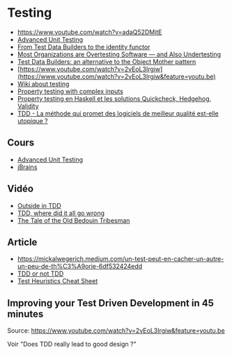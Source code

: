 # Testing

- <https://www.youtube.com/watch?v=adaQ52DMitE>
- [Advanced Unit Testing](https://app.pluralsight.com/library/courses/advanced-unit-testing)
- [From Test Data Builders to the identity functor](https://blog.ploeh.dk/2017/08/14/from-test-data-builders-to-the-identity-functor/)
- [Most Organizations are Overtesting Software — and Also Undertesting](https://thenewstack.io/most-organizations-are-overtesting-software-and-also-undertesting/)
- [Test Data Builders: an alternative to the Object Mother pattern](http://www.natpryce.com/articles/000714.html)
- [https://www.youtube.com/watch?v=2vEoL3Irgiw](https://www.youtube.com/watch?v=2vEoL3Irgiw&feature=youtu.be)
- [Wiki about testing](https://github.com/testdouble/contributing-tests/wiki/Test-Driven-Development)
- [Property testing with complex inputs](https://www.hillelwayne.com/post/property-testing-complex-inputs/)
- [Property testing en Haskell et les solutions Quickcheck, Hedgehog, Validity](https://www.fpcomplete.com/blog/quickcheck-hedgehog-validity/)
- [TDD - La méthode qui promet des logiciels de meilleur qualité est-elle utopique ?](https://www.linkedin.com/pulse/tdd-la-m%25C3%25A9thode-qui-promet-des-logiciels-de-meilleur-lenselle)

## Cours

- [Advanced Unit Testing](https://www.pluralsight.com/courses/advanced-unit-testing)
- [jBrains](https://online-training.jbrains.ca/)

## Vidéo

- [Outside in TDD](https://www.youtube.com/watch?v=XHnuMjah6ps)
- [TDD, where did it all go wrong](https://www.youtube.com/watch?v=HNjlJpuA5kQ)
- [The Tale of the Old Bedouin Tribesman](https://www.youtube.com/watch?v=Jjpr0gmIWss)

## Article

- <https://mickalwegerich.medium.com/un-test-peut-en-cacher-un-autre-un-peu-de-th%C3%A9orie-6df532424edd>
- [TDD or not TDD](https://www.linkedin.com/pulse/tdd-la-m%25C3%25A9thode-qui-promet-des-logiciels-de-meilleur-lenselle/?trackingId=nT4XviI2y1FVdswevM0Oyw%3D%3D)
- [Test Heuristics Cheat Sheet](http://testobsessed.com/wp-content/uploads/2011/04/testheuristicscheatsheetv1.pdf)

## Improving your Test Driven Development in 45 minutes

Source: <https://www.youtube.com/watch?v=2vEoL3Irgiw&feature=youtu.be>

Voir "Does TDD really lead to good design ?"
